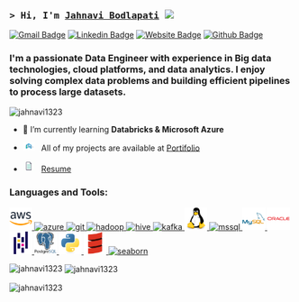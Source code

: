 ### <samp>&gt; Hi, I'm <a href="https://gkassym.netlify.app" target="_blank">Jahnavi Bodlapati</a> <img src="https://media.giphy.com/media/hvRJCLFzcasrR4ia7z/giphy.gif" width="25"> </samp>
[![Gmail Badge](https://img.shields.io/badge/-bodlapatijahnavi@gmail.com-c14438?style=flat&logo=Gmail&logoColor=white&link=mailto:bodlapatijahnavi@gmail.com)](https://mail.google.com/mail/u/0/?tab=rm&ogbl#inbox) 
[![Linkedin Badge](https://img.shields.io/badge/-LinkedIn-0e76a8?style=flat-square&logo=Linkedin&logoColor=white)](https://www.linkedin.com/in/jahnavi-b-a84714344/)
[![Website Badge](https://img.shields.io/badge/Website-3b5998?style=flat-square&logo=google-chrome&logoColor=white)](https://www.datascienceportfol.io/jahnavibodlapati)
[![Github Badge](https://img.shields.io/badge/-jahnavi1323-grey?style=flat&logo=github&logoColor=white&link=https://github.com/jahnavi1323/)](https://www.github.com/jahnavi1323/)
<h3 align=left>I'm a passionate Data Engineer with experience in Big data technologies, cloud platforms, and data analytics. I enjoy solving complex data problems and building efficient pipelines to process large datasets.  </h3>

<p align="left"> <img src="https://komarev.com/ghpvc/?username=jahnavi1323&label=Profile%20views&color=0e75b6&style=flat" alt="jahnavi1323" /> </p>

- 🌱 I’m currently learning **Databricks & Microsoft Azure**

-  <img src="https://github.com/jahnavi1323/jahnavi1323/blob/main/Portfolio_.gif?raw=true" width="21"/>&nbsp;&nbsp; All of my projects are available at [Portifolio](https://www.datascienceportfol.io/jahnavibodlapati)
- <img src="https://github.com/jahnavi1323/jahnavi1323/blob/main/doc.gif?raw=true" width="21"/>&nbsp;&nbsp; [Resume](https://docs.google.com/document/d/1UVW-yVB2mLdVqexlgoWMtGVc4yI6XHJ9/edit)

  



<h3 align="left">Languages and Tools:</h3>
<p align="left"> <a href="https://aws.amazon.com" target="_blank" rel="noreferrer"> <img src="https://raw.githubusercontent.com/devicons/devicon/master/icons/amazonwebservices/amazonwebservices-original-wordmark.svg" alt="aws" width="40" height="40"/> </a> <a href="https://azure.microsoft.com/en-in/" target="_blank" rel="noreferrer"> <img src="https://www.vectorlogo.zone/logos/microsoft_azure/microsoft_azure-icon.svg" alt="azure" width="40" height="40"/> </a> <a href="https://git-scm.com/" target="_blank" rel="noreferrer"> <img src="https://www.vectorlogo.zone/logos/git-scm/git-scm-icon.svg" alt="git" width="40" height="40"/> </a> <a href="https://hadoop.apache.org/" target="_blank" rel="noreferrer"> <img src="https://www.vectorlogo.zone/logos/apache_hadoop/apache_hadoop-icon.svg" alt="hadoop" width="40" height="40"/> </a> <a href="https://hive.apache.org/" target="_blank" rel="noreferrer"> <img src="https://www.vectorlogo.zone/logos/apache_hive/apache_hive-icon.svg" alt="hive" width="40" height="40"/> </a> <a href="https://kafka.apache.org/" target="_blank" rel="noreferrer"> <img src="https://www.vectorlogo.zone/logos/apache_kafka/apache_kafka-icon.svg" alt="kafka" width="40" height="40"/> </a> <a href="https://www.linux.org/" target="_blank" rel="noreferrer"> <img src="https://raw.githubusercontent.com/devicons/devicon/master/icons/linux/linux-original.svg" alt="linux" width="40" height="40"/> </a> <a href="https://www.microsoft.com/en-us/sql-server" target="_blank" rel="noreferrer"> <img src="https://www.svgrepo.com/show/303229/microsoft-sql-server-logo.svg" alt="mssql" width="40" height="40"/> </a> <a href="https://www.mysql.com/" target="_blank" rel="noreferrer"> <img src="https://raw.githubusercontent.com/devicons/devicon/master/icons/mysql/mysql-original-wordmark.svg" alt="mysql" width="40" height="40"/> </a> <a href="https://www.oracle.com/" target="_blank" rel="noreferrer"> <img src="https://raw.githubusercontent.com/devicons/devicon/master/icons/oracle/oracle-original.svg" alt="oracle" width="40" height="40"/> </a> <a href="https://pandas.pydata.org/" target="_blank" rel="noreferrer"> <img src="https://raw.githubusercontent.com/devicons/devicon/2ae2a900d2f041da66e950e4d48052658d850630/icons/pandas/pandas-original.svg" alt="pandas" width="40" height="40"/> </a> <a href="https://www.postgresql.org" target="_blank" rel="noreferrer"> <img src="https://raw.githubusercontent.com/devicons/devicon/master/icons/postgresql/postgresql-original-wordmark.svg" alt="postgresql" width="40" height="40"/> </a> <a href="https://www.python.org" target="_blank" rel="noreferrer"> <img src="https://raw.githubusercontent.com/devicons/devicon/master/icons/python/python-original.svg" alt="python" width="40" height="40"/> </a> <a href="https://www.scala-lang.org" target="_blank" rel="noreferrer"> <img src="https://raw.githubusercontent.com/devicons/devicon/master/icons/scala/scala-original.svg" alt="scala" width="40" height="40"/> </a> <a href="https://seaborn.pydata.org/" target="_blank" rel="noreferrer"> <img src="https://seaborn.pydata.org/_images/logo-mark-lightbg.svg" alt="seaborn" width="40" height="40"/> </a> </p>

<p><img align="left" src="https://github-readme-stats.vercel.app/api/top-langs?username=jahnavi1323&show_icons=true&locale=en&layout=compact" alt="jahnavi1323" /></p>

<p>&nbsp;<img align="center" src="https://github-readme-stats.vercel.app/api?username=jahnavi1323&show_icons=true&locale=en" alt="jahnavi1323" /></p>

<p><img align="center" src="https://github-readme-streak-stats.herokuapp.com/?user=jahnavi1323&" alt="jahnavi1323" /></p>

